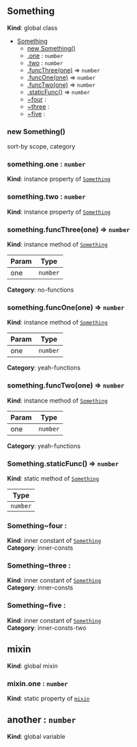 <a name="Something"></a>
## Something
**Kind**: global class  

* [Something](#Something)
    * [new Something()](#new_Something_new)
    * [.one](#Something+one) : `number`
    * [.two](#Something+two) : `number`
    * [.funcThree(one)](#Something+funcThree) ⇒ `number`
    * [.funcOne(one)](#Something+funcOne) ⇒ `number`
    * [.funcTwo(one)](#Something+funcTwo) ⇒ `number`
    * [.staticFunc()](#Something.staticFunc) ⇒ `number`
    * [~four](#Something..four) : 
    * [~three](#Something..three) : 
    * [~five](#Something..five) :


<a name="new_Something_new"></a>
### new Something()
sort-by scope, category


<a name="Something+one"></a>
### something.one : `number`
**Kind**: instance property of [`Something`](#Something)


<a name="Something+two"></a>
### something.two : `number`
**Kind**: instance property of [`Something`](#Something)


<a name="Something+funcThree"></a>
### something.funcThree(one) ⇒ `number`
**Kind**: instance method of [`Something`](#Something)  

| Param | Type     |
| ----- | -------- |
| one   | `number` |


**Category**: no-functions


<a name="Something+funcOne"></a>
### something.funcOne(one) ⇒ `number`
**Kind**: instance method of [`Something`](#Something)  

| Param | Type     |
| ----- | -------- |
| one   | `number` |


**Category**: yeah-functions


<a name="Something+funcTwo"></a>
### something.funcTwo(one) ⇒ `number`
**Kind**: instance method of [`Something`](#Something)  

| Param | Type     |
| ----- | -------- |
| one   | `number` |


**Category**: yeah-functions


<a name="Something.staticFunc"></a>
### Something.staticFunc() ⇒ `number`
**Kind**: static method of [`Something`](#Something)  

| Type     |
| -------- |
| `number` |


<a name="Something..four"></a>
### Something~four : 
**Kind**: inner constant of [`Something`](#Something)  
**Category**: inner-consts


<a name="Something..three"></a>
### Something~three : 
**Kind**: inner constant of [`Something`](#Something)  
**Category**: inner-consts


<a name="Something..five"></a>
### Something~five : 
**Kind**: inner constant of [`Something`](#Something)  
**Category**: inner-consts-two


<a name="mixin"></a>
## mixin
**Kind**: global mixin


<a name="mixin.one"></a>
### mixin.one : `number`
**Kind**: static property of [`mixin`](#mixin)


<a name="another"></a>
## another : `number`
**Kind**: global variable


